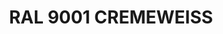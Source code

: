 ---
layout: product
title: "RAL 9001 CREMEWEISS"
price: "300" 
desc: "Akrilna boja 17mL"
img_path: "/assets/img/A.MIG-0017.webp"
brand: "AMMO"
available: true
special_offer: false
new: false
soon: false
cat: "020000"
subcat: "020100"
subsubcat: "020101"
sifra: "A.MIG-0017"
popular: false
spec: false
---